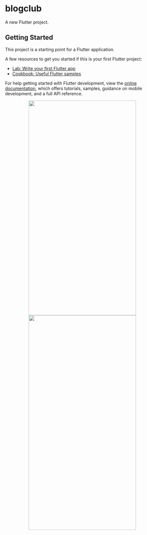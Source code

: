# blogclub

A new Flutter project.

## Getting Started

This project is a starting point for a Flutter application.

A few resources to get you started if this is your first Flutter project:

- [Lab: Write your first Flutter app](https://docs.flutter.dev/get-started/codelab)
- [Cookbook: Useful Flutter samples](https://docs.flutter.dev/cookbook)

For help getting started with Flutter development, view the
[online documentation](https://docs.flutter.dev/), which offers tutorials,
samples, guidance on mobile development, and a full API reference.
<p align="center" >
<img src="https://github.com/MohaddeseSandoghdar/blogclub/assets/59332788/0d9c0d03-1fca-4a1b-ba0d-a6e7b0dde733" width="350" height="700"/>
<img src="https://github.com/MohaddeseSandoghdar/blogclub/assets/59332788/e9e3d188-9eaa-4931-b21c-4200ed149c6f" width="350" height="700"/>
</p>
